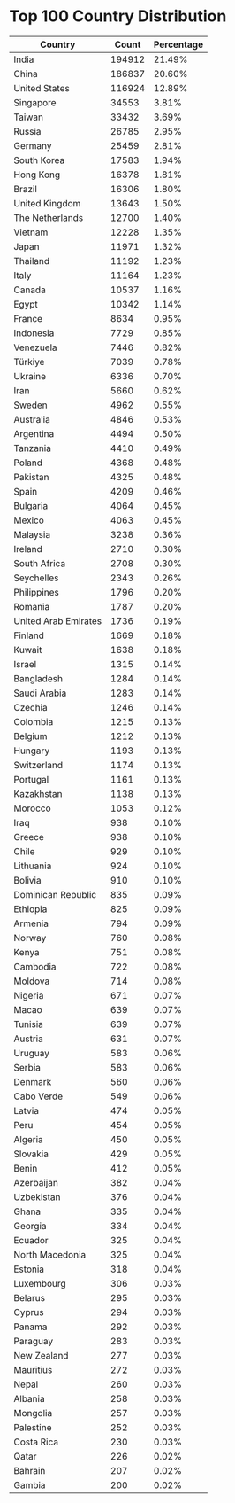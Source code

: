 # Top 100 Country Distribution
| Country | Count | Percentage |
|----|----|----|
| India | 194912 | 21.49% |
| China | 186837 | 20.60% |
| United States | 116924 | 12.89% |
| Singapore | 34553 | 3.81% |
| Taiwan | 33432 | 3.69% |
| Russia | 26785 | 2.95% |
| Germany | 25459 | 2.81% |
| South Korea | 17583 | 1.94% |
| Hong Kong | 16378 | 1.81% |
| Brazil | 16306 | 1.80% |
| United Kingdom | 13643 | 1.50% |
| The Netherlands | 12700 | 1.40% |
| Vietnam | 12228 | 1.35% |
| Japan | 11971 | 1.32% |
| Thailand | 11192 | 1.23% |
| Italy | 11164 | 1.23% |
| Canada | 10537 | 1.16% |
| Egypt | 10342 | 1.14% |
| France | 8634 | 0.95% |
| Indonesia | 7729 | 0.85% |
| Venezuela | 7446 | 0.82% |
| Türkiye | 7039 | 0.78% |
| Ukraine | 6336 | 0.70% |
| Iran | 5660 | 0.62% |
| Sweden | 4962 | 0.55% |
| Australia | 4846 | 0.53% |
| Argentina | 4494 | 0.50% |
| Tanzania | 4410 | 0.49% |
| Poland | 4368 | 0.48% |
| Pakistan | 4325 | 0.48% |
| Spain | 4209 | 0.46% |
| Bulgaria | 4064 | 0.45% |
| Mexico | 4063 | 0.45% |
| Malaysia | 3238 | 0.36% |
| Ireland | 2710 | 0.30% |
| South Africa | 2708 | 0.30% |
| Seychelles | 2343 | 0.26% |
| Philippines | 1796 | 0.20% |
| Romania | 1787 | 0.20% |
| United Arab Emirates | 1736 | 0.19% |
| Finland | 1669 | 0.18% |
| Kuwait | 1638 | 0.18% |
| Israel | 1315 | 0.14% |
| Bangladesh | 1284 | 0.14% |
| Saudi Arabia | 1283 | 0.14% |
| Czechia | 1246 | 0.14% |
| Colombia | 1215 | 0.13% |
| Belgium | 1212 | 0.13% |
| Hungary | 1193 | 0.13% |
| Switzerland | 1174 | 0.13% |
| Portugal | 1161 | 0.13% |
| Kazakhstan | 1138 | 0.13% |
| Morocco | 1053 | 0.12% |
| Iraq | 938 | 0.10% |
| Greece | 938 | 0.10% |
| Chile | 929 | 0.10% |
| Lithuania | 924 | 0.10% |
| Bolivia | 910 | 0.10% |
| Dominican Republic | 835 | 0.09% |
| Ethiopia | 825 | 0.09% |
| Armenia | 794 | 0.09% |
| Norway | 760 | 0.08% |
| Kenya | 751 | 0.08% |
| Cambodia | 722 | 0.08% |
| Moldova | 714 | 0.08% |
| Nigeria | 671 | 0.07% |
| Macao | 639 | 0.07% |
| Tunisia | 639 | 0.07% |
| Austria | 631 | 0.07% |
| Uruguay | 583 | 0.06% |
| Serbia | 583 | 0.06% |
| Denmark | 560 | 0.06% |
| Cabo Verde | 549 | 0.06% |
| Latvia | 474 | 0.05% |
| Peru | 454 | 0.05% |
| Algeria | 450 | 0.05% |
| Slovakia | 429 | 0.05% |
| Benin | 412 | 0.05% |
| Azerbaijan | 382 | 0.04% |
| Uzbekistan | 376 | 0.04% |
| Ghana | 335 | 0.04% |
| Georgia | 334 | 0.04% |
| Ecuador | 325 | 0.04% |
| North Macedonia | 325 | 0.04% |
| Estonia | 318 | 0.04% |
| Luxembourg | 306 | 0.03% |
| Belarus | 295 | 0.03% |
| Cyprus | 294 | 0.03% |
| Panama | 292 | 0.03% |
| Paraguay | 283 | 0.03% |
| New Zealand | 277 | 0.03% |
| Mauritius | 272 | 0.03% |
| Nepal | 260 | 0.03% |
| Albania | 258 | 0.03% |
| Mongolia | 257 | 0.03% |
| Palestine | 252 | 0.03% |
| Costa Rica | 230 | 0.03% |
| Qatar | 226 | 0.02% |
| Bahrain | 207 | 0.02% |
| Gambia | 200 | 0.02% |
